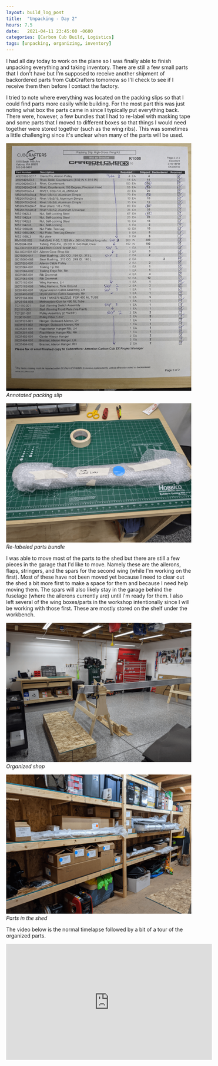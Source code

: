 ```yaml
---
layout: build_log_post
title:  "Unpacking - Day 2"
hours: 7.5
date:   2021-04-11 23:45:00 -0600
categories: [Carbon Cub Build, Logistics]
tags: [unpacking, organizing, inventory]
---
```

I had all day today to work on the plane so I was finally able to finish unpacking everything and taking inventory. There are still a few small parts that I don't have but I'm supposed to receive another shipment of backordered parts from CubCrafters tomorrow so I'll check to see if I receive them then before I contact the factory.

I tried to note where everything was located on the packing slips so that I could find parts more easily while building. For the most part this was just noting what box the parts came in since I typically put everything back. There were, however, a few bundles that I had to re-label with masking tape and some parts that I moved to different boxes so that things I would need together were stored together (such as the wing ribs). This was sometimes a little challenging since it's unclear when many of the parts will be used.

![Desktop View](/assets/img/posts/2021-04-11-unpacking-2/annotated_packing_slip.png)
_Annotated packing slip_

![Desktop View](/assets/img/posts/2021-04-11-unpacking-2/re_labeled_bundle.png)
_Re-labeled parts  bundle_

I was able to move most of the parts to the shed but there are still a few pieces in the garage that I'd like to move. Namely these are the ailerons, flaps, stringers, and the spars for the second wing (while I'm working on the first). Most of these have not been moved yet because I need to clear out the shed a bit more first to make a space for them and because I need help moving them. The spars will also likely stay in the garage behind the fuselage (where the ailerons currently are) until I'm ready for them. I also left several of the wing boxes/parts in the workshop intentionally since I will be working with those first. These are mostly stored on the shelf under the workbench.

![Desktop View](/assets/img/posts/2021-04-11-unpacking-2/organized_shop.png)
_Organized shop_

![Desktop View](/assets/img/posts/2021-04-11-unpacking-2/parts_in_shed.png)
_Parts in the shed_

The video below is the normal timelapse followed by a bit of a tour of the organized parts.

<iframe width="560" height="315" src="https://www.youtube.com/embed/yrxBx-oM73s" title="YouTube video player" frameborder="0" allow="accelerometer; autoplay; clipboard-write; encrypted-media; gyroscope; picture-in-picture" allowfullscreen></iframe>
